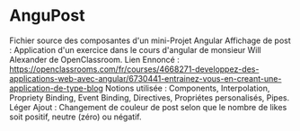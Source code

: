 # AnguPost

Fichier source des composantes d'un mini-Projet Angular Affichage de post : Application d'un exercice dans le cours d'angular de monsieur Will Alexander de OpenClassroom.
Lien Ennoncé : https://openclassrooms.com/fr/courses/4668271-developpez-des-applications-web-avec-angular/6730441-entrainez-vous-en-creant-une-application-de-type-blog
Notions utilisée : Components, Interpolation, Propriety Binding, Event Binding, Directives, Propriétes personalisés, Pipes.
Léger Ajout : Changement de couleur de post selon que le nombre de likes soit positif, neutre (zéro) ou négatif.
